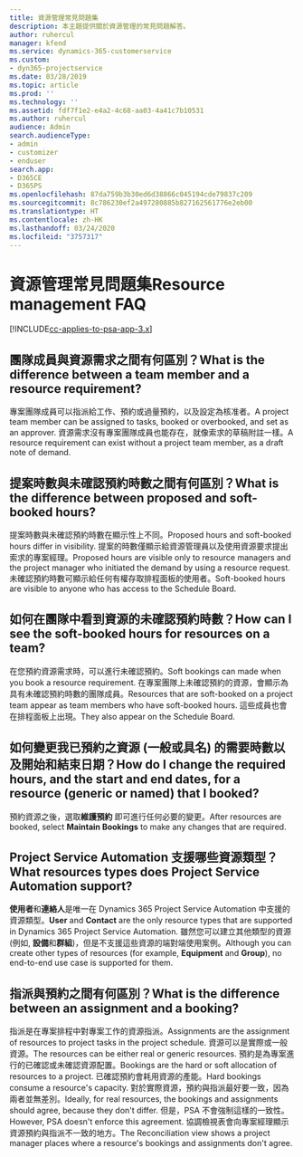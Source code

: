 ```yaml
---
title: 資源管理常見問題集
description: 本主題提供關於資源管理的常見問題解答。
author: ruhercul
manager: kfend
ms.service: dynamics-365-customerservice
ms.custom:
- dyn365-projectservice
ms.date: 03/28/2019
ms.topic: article
ms.prod: ''
ms.technology: ''
ms.assetid: fdf7f1e2-e4a2-4c68-aa03-4a41c7b10531
ms.author: ruhercul
audience: Admin
search.audienceType:
- admin
- customizer
- enduser
search.app:
- D365CE
- D365PS
ms.openlocfilehash: 87da759b3b30ed6d38866c045194cde79837c209
ms.sourcegitcommit: 8c786230ef2a497280885b827162561776e2eb00
ms.translationtype: HT
ms.contentlocale: zh-HK
ms.lasthandoff: 03/24/2020
ms.locfileid: "3757317"
---
```

# <a name="resource-management-faq"></a><span data-ttu-id="3d13d-103">資源管理常見問題集</span><span class="sxs-lookup"><span data-stu-id="3d13d-103">Resource management FAQ</span></span>

[!INCLUDE[cc-applies-to-psa-app-3.x](../includes/cc-applies-to-psa-app-3x.md)]

## <a name="what-is-the-difference-between-a-team-member-and-a-resource-requirement"></a><span data-ttu-id="3d13d-104">團隊成員與資源需求之間有何區別？</span><span class="sxs-lookup"><span data-stu-id="3d13d-104">What is the difference between a team member and a resource requirement?</span></span>

<span data-ttu-id="3d13d-105">專案團隊成員可以指派給工作、預約或過量預約，以及設定為核准者。</span><span class="sxs-lookup"><span data-stu-id="3d13d-105">A project team member can be assigned to tasks, booked or overbooked, and set as an approver.</span></span> <span data-ttu-id="3d13d-106">資源需求沒有專案團隊成員也能存在，就像索求的草稿附註一樣。</span><span class="sxs-lookup"><span data-stu-id="3d13d-106">A resource requirement can exist without a project team member, as a draft note of demand.</span></span> 

## <a name="what-is-the-difference-between-proposed-and-soft-booked-hours"></a><span data-ttu-id="3d13d-107">提案時數與未確認預約時數之間有何區別？</span><span class="sxs-lookup"><span data-stu-id="3d13d-107">What is the difference between proposed and soft-booked hours?</span></span>

<span data-ttu-id="3d13d-108">提案時數與未確認預約時數在顯示性上不同。</span><span class="sxs-lookup"><span data-stu-id="3d13d-108">Proposed hours and soft-booked hours differ in visibility.</span></span> <span data-ttu-id="3d13d-109">提案的時數僅顯示給資源管理員以及使用資源要求提出索求的專案經理。</span><span class="sxs-lookup"><span data-stu-id="3d13d-109">Proposed hours are visible only to resource managers and the project manager who initiated the demand by using a resource request.</span></span> <span data-ttu-id="3d13d-110">未確認預約時數可顯示給任何有權存取排程面板的使用者。</span><span class="sxs-lookup"><span data-stu-id="3d13d-110">Soft-booked hours are visible to anyone who has access to the Schedule Board.</span></span>

## <a name="how-can-i-see-the-soft-booked-hours-for-resources-on-a-team"></a><span data-ttu-id="3d13d-111">如何在團隊中看到資源的未確認預約時數？</span><span class="sxs-lookup"><span data-stu-id="3d13d-111">How can I see the soft-booked hours for resources on a team?</span></span>

<span data-ttu-id="3d13d-112">在您預約資源需求時，可以進行未確認預約。</span><span class="sxs-lookup"><span data-stu-id="3d13d-112">Soft bookings can made when you book a resource requirement.</span></span> <span data-ttu-id="3d13d-113">在專案團隊上未確認預約的資源，會顯示為具有未確認預約時數的團隊成員。</span><span class="sxs-lookup"><span data-stu-id="3d13d-113">Resources that are soft-booked on a project team appear as team members who have soft-booked hours.</span></span> <span data-ttu-id="3d13d-114">這些成員也會在排程面板上出現。</span><span class="sxs-lookup"><span data-stu-id="3d13d-114">They also appear on the Schedule Board.</span></span>

## <a name="how-do-i-change-the-required-hours-and-the-start-and-end-dates-for-a-resource-generic-or-named-that-i-booked"></a><span data-ttu-id="3d13d-115">如何變更我已預約之資源 (一般或具名) 的需要時數以及開始和結束日期？</span><span class="sxs-lookup"><span data-stu-id="3d13d-115">How do I change the required hours, and the start and end dates, for a resource (generic or named) that I booked?</span></span>

<span data-ttu-id="3d13d-116">預約資源之後，選取**維護預約** 即可進行任何必要的變更。</span><span class="sxs-lookup"><span data-stu-id="3d13d-116">After resources are booked, select **Maintain Bookings** to make any changes that are required.</span></span>

## <a name="what-resources-types-does-project-service-automation-support"></a><span data-ttu-id="3d13d-117">Project Service Automation 支援哪些資源類型？</span><span class="sxs-lookup"><span data-stu-id="3d13d-117">What resources types does Project Service Automation support?</span></span>

<span data-ttu-id="3d13d-118">**使用者**和**連絡人**是唯一在 Dynamics 365 Project Service Automation 中支援的資源類型。</span><span class="sxs-lookup"><span data-stu-id="3d13d-118">**User** and **Contact** are the only resource types that are supported in Dynamics 365 Project Service Automation.</span></span> <span data-ttu-id="3d13d-119">雖然您可以建立其他類型的資源 (例如, **設備**和**群組**)，但是不支援這些資源的端對端使用案例。</span><span class="sxs-lookup"><span data-stu-id="3d13d-119">Although you can create other types of resources (for example, **Equipment** and **Group**), no end-to-end use case is supported for them.</span></span>

## <a name="what-is-the-difference-between-an-assignment-and-a-booking"></a><span data-ttu-id="3d13d-120">指派與預約之間有何區別？</span><span class="sxs-lookup"><span data-stu-id="3d13d-120">What is the difference between an assignment and a booking?</span></span>

<span data-ttu-id="3d13d-121">指派是在專案排程中對專案工作的資源指派。</span><span class="sxs-lookup"><span data-stu-id="3d13d-121">Assignments are the assignment of resources to project tasks in the project schedule.</span></span> <span data-ttu-id="3d13d-122">資源可以是實際或一般資源。</span><span class="sxs-lookup"><span data-stu-id="3d13d-122">The resources can be either real or generic resources.</span></span> <span data-ttu-id="3d13d-123">預約是為專案進行的已確認或未確認資源配置。</span><span class="sxs-lookup"><span data-stu-id="3d13d-123">Bookings are the hard or soft allocation of resources to a project.</span></span> <span data-ttu-id="3d13d-124">已確認預約會耗用資源的產能。</span><span class="sxs-lookup"><span data-stu-id="3d13d-124">Hard bookings consume a resource's capacity.</span></span> <span data-ttu-id="3d13d-125">對於實際資源，預約與指派最好要一致，因為兩者並無差別。</span><span class="sxs-lookup"><span data-stu-id="3d13d-125">Ideally, for real resources, the bookings and assignments should agree, because they don't differ.</span></span> <span data-ttu-id="3d13d-126">但是，PSA 不會強制這樣的一致性。</span><span class="sxs-lookup"><span data-stu-id="3d13d-126">However, PSA doesn't enforce this agreement.</span></span> <span data-ttu-id="3d13d-127">協調檢視表會向專案經理顯示資源預約與指派不一致的地方。</span><span class="sxs-lookup"><span data-stu-id="3d13d-127">The Reconciliation view shows a project manager places where a resource's bookings and assignments don't agree.</span></span>

